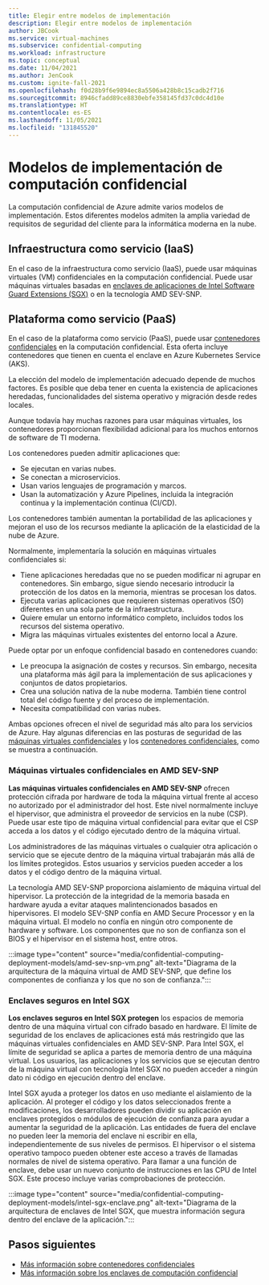 ```yaml
---
title: Elegir entre modelos de implementación
description: Elegir entre modelos de implementación
author: JBCook
ms.service: virtual-machines
ms.subservice: confidential-computing
ms.workload: infrastructure
ms.topic: conceptual
ms.date: 11/04/2021
ms.author: JenCook
ms.custom: ignite-fall-2021
ms.openlocfilehash: f0d28b9f6e9894ec8a5506a428b8c15cadb2f716
ms.sourcegitcommit: 8946cfadd89ce8830ebfe358145fd37c0dc4d10e
ms.translationtype: HT
ms.contentlocale: es-ES
ms.lasthandoff: 11/05/2021
ms.locfileid: "131845520"
---
```

# <a name="confidential-computing-deployment-models"></a>Modelos de implementación de computación confidencial

La computación confidencial de Azure admite varios modelos de implementación. Estos diferentes modelos admiten la amplia variedad de requisitos de seguridad del cliente para la informática moderna en la nube.

## <a name="infrastructure-as-a-service-iaas"></a>Infraestructura como servicio (IaaS)

En el caso de la infraestructura como servicio (IaaS), puede usar máquinas virtuales (VM) confidenciales en la computación confidencial. Puede usar máquinas virtuales basadas en [enclaves de aplicaciones de Intel Software Guard Extensions (SGX)](confidential-computing-enclaves.md) o en la tecnología AMD SEV-SNP.

## <a name="platform-as-a-service-paas"></a>Plataforma como servicio (PaaS)

En el caso de la plataforma como servicio (PaaS), puede usar [contenedores confidenciales](confidential-containers.md) en la computación confidencial. Esta oferta incluye contenedores que tienen en cuenta el enclave en Azure Kubernetes Service (AKS).

La elección del modelo de implementación adecuado depende de muchos factores. Es posible que deba tener en cuenta la existencia de aplicaciones heredadas, funcionalidades del sistema operativo y migración desde redes locales.

Aunque todavía hay muchas razones para usar máquinas virtuales, los contenedores proporcionan flexibilidad adicional para los muchos entornos de software de TI moderna. 

Los contenedores pueden admitir aplicaciones que:

- Se ejecutan en varias nubes.
- Se conectan a microservicios.
- Usan varios lenguajes de programación y marcos.
- Usan la automatización y Azure Pipelines, incluida la integración continua y la implementación continua (CI/CD).

Los contenedores también aumentan la portabilidad de las aplicaciones y mejoran el uso de los recursos mediante la aplicación de la elasticidad de la nube de Azure.

Normalmente, implementaría la solución en máquinas virtuales confidenciales si:

- Tiene aplicaciones heredadas que no se pueden modificar ni agrupar en contenedores. Sin embargo, sigue siendo necesario introducir la protección de los datos en la memoria, mientras se procesan los datos.
- Ejecuta varias aplicaciones que requieren sistemas operativos (SO) diferentes en una sola parte de la infraestructura.
- Quiere emular un entorno informático completo, incluidos todos los recursos del sistema operativo.
- Migra las máquinas virtuales existentes del entorno local a Azure.

Puede optar por un enfoque confidencial basado en contenedores cuando:

- Le preocupa la asignación de costes y recursos. Sin embargo, necesita una plataforma más ágil para la implementación de sus aplicaciones y conjuntos de datos propietarios.
- Crea una solución nativa de la nube moderna. También tiene control total del código fuente y del proceso de implementación.
- Necesita compatibilidad con varias nubes.

Ambas opciones ofrecen el nivel de seguridad más alto para los servicios de Azure. Hay algunas diferencias en las posturas de seguridad de las [máquinas virtuales confidenciales](#confidential-vms-on-amd-sev-snp) y los [contenedores confidenciales](#secure-enclaves-on-intel-sgx), como se muestra a continuación.

### <a name="confidential-vms-on-amd-sev-snp"></a>Máquinas virtuales confidenciales en AMD SEV-SNP

**Las máquinas virtuales confidenciales en AMD SEV-SNP** ofrecen protección cifrada por hardware de toda la máquina virtual frente al acceso no autorizado por el administrador del host. Este nivel normalmente incluye el hipervisor, que administra el proveedor de servicios en la nube (CSP). Puede usar este tipo de máquina virtual confidencial para evitar que el CSP acceda a los datos y el código ejecutado dentro de la máquina virtual.

Los administradores de las máquinas virtuales o cualquier otra aplicación o servicio que se ejecute dentro de la máquina virtual trabajarán más allá de los límites protegidos. Estos usuarios y servicios pueden acceder a los datos y el código dentro de la máquina virtual.

La tecnología AMD SEV-SNP proporciona aislamiento de máquina virtual del hipervisor. La protección de la integridad de la memoria basada en hardware ayuda a evitar ataques malintencionados basados en hipervisores. El modelo SEV-SNP confía en AMD Secure Processor y en la máquina virtual. El modelo no confía en ningún otro componente de hardware y software. Los componentes que no son de confianza son el BIOS y el hipervisor en el sistema host, entre otros.

:::image type="content" source="media/confidential-computing-deployment-models/amd-sev-snp-vm.png" alt-text="Diagrama de la arquitectura de la máquina virtual de AMD SEV-SNP, que define los componentes de confianza y los que no son de confianza.":::

### <a name="secure-enclaves-on-intel-sgx"></a>Enclaves seguros en Intel SGX

**Los enclaves seguros en Intel SGX protegen** los espacios de memoria dentro de una máquina virtual con cifrado basado en hardware. El límite de seguridad de los enclaves de aplicaciones está más restringido que las máquinas virtuales confidenciales en AMD SEV-SNP. Para Intel SGX, el límite de seguridad se aplica a partes de memoria dentro de una máquina virtual. Los usuarios, las aplicaciones y los servicios que se ejecutan dentro de la máquina virtual con tecnología Intel SGX no pueden acceder a ningún dato ni código en ejecución dentro del enclave.

Intel SGX ayuda a proteger los datos en uso mediante el aislamiento de la aplicación. Al proteger el código y los datos seleccionados frente a modificaciones, los desarrolladores pueden dividir su aplicación en enclaves protegidos o módulos de ejecución de confianza para ayudar a aumentar la seguridad de la aplicación. Las entidades de fuera del enclave no pueden leer la memoria del enclave ni escribir en ella, independientemente de sus niveles de permisos. El hipervisor o el sistema operativo tampoco pueden obtener este acceso a través de llamadas normales de nivel de sistema operativo. Para llamar a una función de enclave, debe usar un nuevo conjunto de instrucciones en las CPU de Intel SGX. Este proceso incluye varias comprobaciones de protección.

:::image type="content" source="media/confidential-computing-deployment-models/intel-sgx-enclave.png" alt-text="Diagrama de la arquitectura de enclaves de Intel SGX, que muestra información segura dentro del enclave de la aplicación.":::

## <a name="next-steps"></a>Pasos siguientes

- [Más información sobre contenedores confidenciales](confidential-containers.md)
- [Más información sobre los enclaves de computación confidencial](confidential-computing-enclaves.md)

